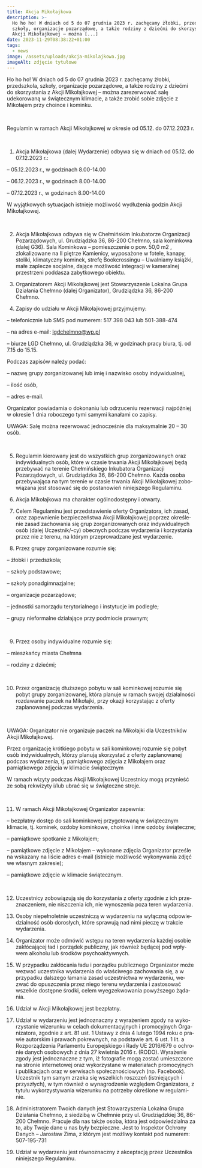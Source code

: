 ```yaml
---
title: Akcja Mikołajkowa
description: >-
  Ho ho ho! W dniach od 5 do 07 grudnia 2023 r. zachęcamy żłobki, przedszkola,
  szkoły, organizacje pozarządowe, a także rodziny z dziećmi do skorzystania z
  Akcji Mikołajkowej – można [...]
date: 2023-11-29T08:38:22+01:00
tags:
  - news
image: /assets/uploads/akcja-mikolajkowa.jpg
imageAlt: zdjęcie tytułowe
---
```

Ho ho ho! W dniach od 5 do 07 grudnia 2023 r. zachęcamy żłobki, przedszkola, szkoły, organizacje pozarządowe, a także rodziny z dziećmi do skorzystania z Akcji Mikołajkowej – można zarezerwować salę udekorowaną w świątecznym klimacie, a także zrobić sobie zdjęcie z Mikołajem przy choince i kominku.

<br>

Regulamin w ramach Akcji Mikołajkowej w okresie od 05.12. do 07.12.2023 r.

<br>

1. Akcja Mikołajkowa (dalej Wydarzenie) od­by­wa się w dniach od 05.12. do 07.12.2023 r.:

– 05.12.2023 r., w godzinach 8.00-14.00



– 06.12.2023 r., w godzinach 8.00-14.00



– 07.12.2023 r., w godzinach 8.00-14.00

W wyjątkowych sytuacjach istnieje możliwość wydłużenia godzin Akcji Mikołajkowej.

<br>

2. Akcja Mikołajkowa od­by­wa się w Chełmińskim Inkubatorze Organizacji Pozarządowych, ul. Grudziądzka 36, 86-200 Chełmno, sala kominkowa (dalej G36). Sala Kominkowa – pomieszczenie o pow. 50,0 m2 , zlokalizowane na II piętrze Kamienicy, wyposażone w fotele, kanapy, stoliki, klimatyczny kominek, strefę Bookcrossingu – Uwalniamy książki, małe zaplecze socjalne, dające możliwość integracji w kameralnej przestrzeni poddasza zabytkowego obiektu.

3. Or­ga­ni­za­to­rem Akcji Mikołajkowej jest Stowarzyszenie Lokalna Grupa Działania Chełmno (dalej Organizator), Grudziądzka 36, 86-200 Chełmno.

4. Zapisy do udziału w Akcji Mikołajkowej przyjmujemy:

– telefonicznie lub SMS pod numerem: 517 398 043 lub 501-388-474



– na adres e-mail: lgdchelmno@wp.pl



– biurze LGD Chełmno, ul. Grudziądzka 36, w godzinach pracy biura, tj. od 7.15 do 15.15.



Podczas zapisów należy podać:



– nazwę grupy zorganizowanej lub imię i nazwisko osoby indywidualnej,



– ilość osób,



– adres e-mail.



Organizator powiadamia o dokonaniu lub odrzuceniu rezerwacji najpóźniej w okresie 1 dnia roboczego tymi samymi kanałami co zapisy.



UWAGA: Salę można rezerwować jednocześnie dla maksymalnie 20 – 30 osób.

<br>

5. Re­gu­la­min kie­ro­wa­ny jest do wszyst­kich grup zorganizowanych oraz indywidualnych osób, któ­re w cza­sie trwa­nia Akcji Mikołajkowej będą prze­by­wać na te­re­nie Chełmińskiego Inkubatora Organizacji Pozarządowych, ul. Grudziądzka 36, 86-200 Chełmno. Każ­da oso­ba prze­by­wa­ją­ca na tym te­re­nie w cza­sie trwa­nia Akcji Mikołajkowej zobo­wią­za­na jest sto­so­wać się do po­sta­no­wień ni­niej­sze­go Re­gu­la­mi­nu.

6. Akcja Mikołajkowa ma cha­rak­ter ogól­no­do­stęp­ny i otwar­ty.

7. Ce­lem Re­gu­la­mi­nu jest przedstawienie oferty Organizatora, ich zasad, oraz za­pew­nie­nie bez­pie­czeń­stwa Akcji Mikołajkowej po­przez okre­śle­nie za­sad za­cho­wa­nia się grup zorganizowanych oraz indywidualnych osób (dalej Uczestnik/-cy) obec­nych pod­czas wy­da­rze­nia i ko­rzy­sta­nia przez nie z te­re­nu, na któ­rym prze­pro­wa­dza­ne jest wy­da­rze­nie.

8. Przez grupy zorganizowane rozumie się:

– żłobki i przedszkola;



– szkoły podstawowe;



– szkoły ponadgimnazjalne;



– organizacje pozarządowe;



– jednostki samorządu terytorialnego i instytucje im podległe;



– grupy nieformalne działające przy podmiocie prawnym;

<br>

9. Przez osoby indywidualne rozumie się:

– mieszkańcy miasta Chełmna



– rodziny z dziećmi;

<br>

10. Przez organizację dłuższego pobytu w sali kominkowej rozumie się pobyt grupy zorganizowanej, która planuje w ramach swojej działalności rozdawanie paczek na Mikołajki, przy okazji korzystając z oferty zaplanowanej podczas wydarzenia.

<br>

UWAGA: Organizator nie organizuje paczek na Mikołajki dla Uczestników Akcji Mikołajkowej.



Przez organizację krótkiego pobytu w sali kominkowej rozumie się pobyt osób indywidualnych, którzy planują skorzystać z oferty zaplanowanej podczas wydarzenia, tj. pamiątkowego zdjęcia z Mikołajem oraz pamiątkowego zdjęcia w klimacie świątecznym



W ramach wizyty podczas Akcji Mikołajkowej Uczestnicy mogą przynieść ze sobą rekwizyty i/lub ubrać się w świąteczne stroje.

<br> 

11. W ramach Akcji Mikołajkowej Or­ga­ni­za­tor za­pew­nia:

– bezpłatny dostęp do sali kominkowej przygotowaną w świątecznym klimacie, tj. kominek, ozdoby kominkowe, choinka i inne ozdoby świąteczne;



– pamiątkowe spotkanie z Mikołajem;



– pamiątkowe zdjęcie z Mikołajem – wykonane zdjęcia Organizator prześle na wskazany na liście adres e-mail (istnieje możliwość wykonywania zdjęć we własnym zakresie);



– pamiątkowe zdjęcie w klimacie świątecznym.

<br> 

12. Uczest­ni­cy zo­bo­wią­zu­ją się do ko­rzy­sta­nia z oferty zgod­nie z ich prze­zna­cze­niem, nie nisz­cze­nia ich, nie wy­no­sze­nia poza te­ren wy­da­rze­nia.

13. Oso­by nie­peł­no­let­nie uczest­ni­czą w wy­da­rze­niu na wy­łącz­ną od­po­wie­dzial­ność osób dorosłych, któ­re spra­wu­ją nad nimi pie­czę w trakcie wydarzenia.

14. Or­ga­ni­za­tor może od­mó­wić wstę­pu na te­ren wy­da­rze­nia każ­dej oso­bie za­kłó­ca­ją­cej ład i po­rzą­dek pu­blicz­ny, jak rów­nież bę­dą­cej pod wpły­wem al­ko­ho­lu lub środ­ków psy­cho­ak­tyw­nych.

15. W przy­pad­ku za­kłó­ca­nia ładu i po­rząd­ku pu­blicz­ne­go Or­ga­ni­za­tor może we­zwać uczest­ni­ka wy­da­rze­nia do wła­ści­we­go za­cho­wa­nia się, a w przy­pad­ku dal­sze­go ła­ma­nia za­sad uczest­nic­twa w wy­da­rze­niu, we­zwać do opusz­cze­nia przez nie­go te­re­nu wy­da­rze­nia i za­sto­so­wać wszel­kie do­stęp­ne środ­ki, ce­lem wy­eg­ze­kwo­wa­nia po­wyż­sze­go żą­da­nia.

16. Udział w Akcji Mikołajkowej jest bezpłatny.

17. Udział w wy­da­rze­niu jest jed­no­znacz­ny z wy­ra­że­niem zgo­dy na wy­ko­rzy­sta­nie wi­ze­run­ku w ce­lach do­ku­men­ta­cyj­nych i pro­mo­cyj­nych Or­ga­ni­za­to­ra, zgod­nie z art. 81 ust. 1 Usta­wy z dnia 4 lu­te­go 1994 roku o pra­wie au­tor­skim i pra­wach po­krew­nych, na pod­sta­wie art. 6 ust. 1 lit. a Roz­po­rzą­dze­nia Par­la­men­tu Eu­ro­pej­skie­go i Rady UE 2016/679 o ochro­nie da­nych oso­bo­wych z dnia 27 kwiet­nia 2016 r. (RODO). Wy­ra­że­nie zgo­dy jest jed­no­znacz­ne z tym, iż fo­to­gra­fie mogą zo­stać umiesz­czo­ne na stro­nie in­ter­ne­to­wej oraz wy­ko­rzy­sta­ne w ma­te­ria­łach pro­mo­cyj­nych i pu­bli­ka­cjach oraz w ser­wi­sach spo­łecz­no­ścio­wych (np. Fa­ce­bo­ok). Uczest­nik tym sa­mym zrze­ka się wszel­kich rosz­czeń (ist­nie­ją­cych i przy­szłych), w tym rów­nież o wy­na­gro­dze­nie wzglę­dem Organizatora, z ty­tu­łu wy­ko­rzy­sty­wa­nia wi­ze­run­ku na po­trze­by okre­ślo­ne w re­gu­la­mi­nie.

18. Administratorem Twoich danych jest Stowarzyszenia Lokalna Grupa Działania Chełmno, z siedzibą w Chełmnie przy ul. Grudziądzkiej 36, 86-200 Chełmno. Pracuje dla nas także osoba, która jest odpowiedzialna za to, aby Twoje dane u nas były bezpieczne. Jest to Inspektor Ochrony Danych – Jarosław Zima, z którym jest możliwy kontakt pod numerem: 507-195-731

19. Udział w wydarzeniu jest rów­no­znacz­ny z ak­cep­ta­cją przez Uczest­ni­ka ni­niej­sze­go Re­gu­la­mi­nu.

